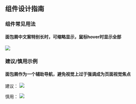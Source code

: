 ## 组件设计指南


### 组件常见用法

#### 面包屑中文案特别长时，可缩略显示，鼠标hover时显示全部


![](https://oteam-tdesign-1258344706.cos.ap-guangzhou.myqcloud.com/site/design/%E9%9D%A2%E5%8C%85%E5%B1%91-%E5%B8%B8%E8%A7%84.png)



### 建议/慎用示例

#### 面包屑作为一个辅助导航，避免视觉上过于强调成为页面视觉焦点

建议：
![](https://oteam-tdesign-1258344706.cos.ap-guangzhou.myqcloud.com/site/design/%E9%9D%A2%E5%8C%85%E5%B1%91-%E6%8E%A8%E8%8D%90.png)

慎用：
![](https://oteam-tdesign-1258344706.cos.ap-guangzhou.myqcloud.com/site/design/%E9%9D%A2%E5%8C%85%E5%B1%91-%E6%85%8E%E7%94%A8.png)









